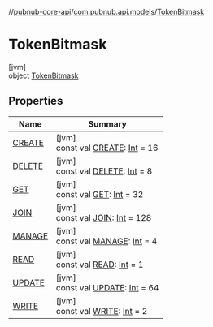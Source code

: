 //[pubnub-core-api](../../../index.md)/[com.pubnub.api.models](../index.md)/[TokenBitmask](index.md)

# TokenBitmask

[jvm]\
object [TokenBitmask](index.md)

## Properties

| Name | Summary |
|---|---|
| [CREATE](-c-r-e-a-t-e.md) | [jvm]<br>const val [CREATE](-c-r-e-a-t-e.md): [Int](https://kotlinlang.org/api/latest/jvm/stdlib/kotlin/-int/index.html) = 16 |
| [DELETE](-d-e-l-e-t-e.md) | [jvm]<br>const val [DELETE](-d-e-l-e-t-e.md): [Int](https://kotlinlang.org/api/latest/jvm/stdlib/kotlin/-int/index.html) = 8 |
| [GET](-g-e-t.md) | [jvm]<br>const val [GET](-g-e-t.md): [Int](https://kotlinlang.org/api/latest/jvm/stdlib/kotlin/-int/index.html) = 32 |
| [JOIN](-j-o-i-n.md) | [jvm]<br>const val [JOIN](-j-o-i-n.md): [Int](https://kotlinlang.org/api/latest/jvm/stdlib/kotlin/-int/index.html) = 128 |
| [MANAGE](-m-a-n-a-g-e.md) | [jvm]<br>const val [MANAGE](-m-a-n-a-g-e.md): [Int](https://kotlinlang.org/api/latest/jvm/stdlib/kotlin/-int/index.html) = 4 |
| [READ](-r-e-a-d.md) | [jvm]<br>const val [READ](-r-e-a-d.md): [Int](https://kotlinlang.org/api/latest/jvm/stdlib/kotlin/-int/index.html) = 1 |
| [UPDATE](-u-p-d-a-t-e.md) | [jvm]<br>const val [UPDATE](-u-p-d-a-t-e.md): [Int](https://kotlinlang.org/api/latest/jvm/stdlib/kotlin/-int/index.html) = 64 |
| [WRITE](-w-r-i-t-e.md) | [jvm]<br>const val [WRITE](-w-r-i-t-e.md): [Int](https://kotlinlang.org/api/latest/jvm/stdlib/kotlin/-int/index.html) = 2 |
